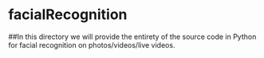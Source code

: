 # facialRecognition

##In this directory we will provide the entirety of the source code in Python for facial recognition on photos/videos/live videos. 
